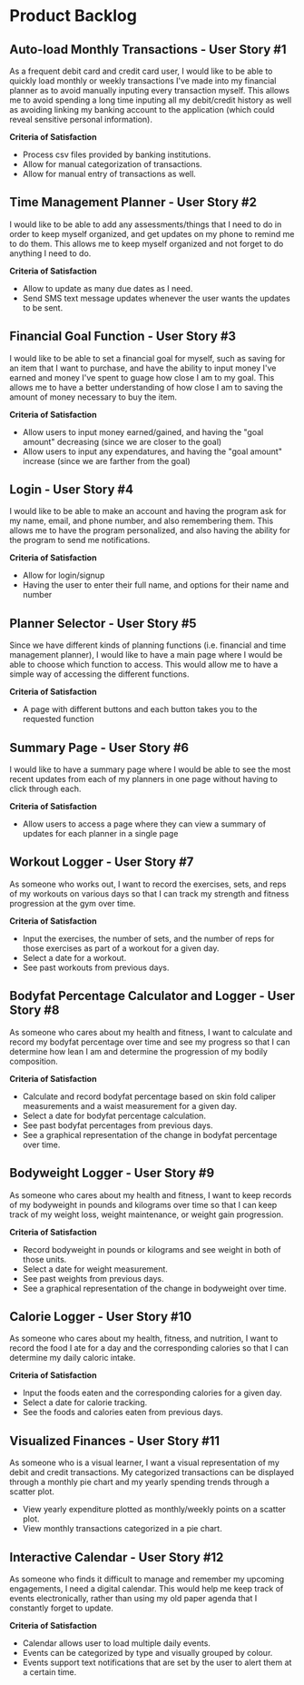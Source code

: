 # Product Backlog

## Auto-load Monthly Transactions  - User Story #1

As a frequent debit card and credit card user, I would like to be able to quickly load monthly or weekly transactions I've made into my financial planner as to avoid manually inputing every transaction myself. This allows me to avoid spending a long time inputing all my debit/credit history as well
as avoiding linking my banking account to the application (which could reveal sensitive personal information).

**Criteria of Satisfaction**
- Process csv files provided by banking institutions.
- Allow for manual categorization of transactions.
- Allow for manual entry of transactions as well.

## Time Management Planner - User Story #2

I would like to be able to add any assessments/things that I need to do in order to keep myself organized, and get updates on my phone to remind me to do them. This allows me to keep myself organized and not forget to do anything I need to do.

**Criteria of Satisfaction**
- Allow to update as many due dates as I need.
- Send SMS text message updates whenever the user wants the updates to be sent.

## Financial Goal Function - User Story #3

I would like to be able to set a financial goal for myself, such as saving for an item that I want to purchase, and have the ability to input money I've earned and money I've spent to guage how close I am to my goal. This allows me to have a better understanding of how close I am to saving the amount of money necessary to buy the item.

**Criteria of Satisfaction**
- Allow users to input money earned/gained, and having the "goal amount" decreasing (since we are closer to the goal)
- Allow users to input any expendatures, and having the "goal amount" increase (since we are farther from the goal)

## Login - User Story #4

I would like to be able to make an account and having the program ask for my name, email, and phone number, and also remembering them. This allows me to have the program personalized, and also having the ability for the program to send me notifications.

**Criteria of Satisfaction**

- Allow for login/signup 
- Having the user to enter their full name, and options for their name and number

## Planner Selector - User Story #5

Since we have different kinds of planning functions (i.e. financial and time management planner), I would like to have a main page where I would be able to choose which function to access. This would allow me to have a simple way of accessing the different functions.

**Criteria of Satisfaction**
- A page with different buttons and each button takes you to the requested function

## Summary Page - User Story #6

I would like to have a summary page where I would be able to see the most recent updates from each of my planners in one page without having to click through each.

**Criteria of Satisfaction**
- Allow users to access a page where they can view a summary of updates for each planner in a single page

## Workout Logger - User Story #7

As someone who works out, I want to record the exercises, sets, and reps of my workouts on various days so that I can track my strength and fitness progression at the gym over time.

**Criteria of Satisfaction**
- Input the exercises, the number of sets, and the number of reps for those exercises as part of a workout for a given day.
- Select a date for a workout.
- See past workouts from previous days. 

## Bodyfat Percentage Calculator and Logger - User Story #8

As someone who cares about my health and fitness, I want to calculate and record my bodyfat percentage over time and see my progress so that I can determine how lean I am and determine the progression of my bodily composition.

**Criteria of Satisfaction**
- Calculate and record bodyfat percentage based on skin fold caliper measurements and a waist measurement for a given day.
- Select a date for bodyfat percentage calculation.
- See past bodyfat percentages from previous days.
- See a graphical representation of the change in bodyfat percentage over time.

## Bodyweight Logger - User Story #9
As someone who cares about my health and fitness, I want to keep records of my bodyweight in pounds and kilograms over time so that I can keep track of my weight loss, weight maintenance, or weight gain progression.

**Criteria of Satisfaction**
- Record bodyweight in pounds or kilograms and see weight in both of those units.
- Select a date for weight measurement.
- See past weights from previous days.
- See a graphical representation of the change in bodyweight over time.

## Calorie Logger - User Story #10
As someone who cares about my health, fitness, and nutrition, I want to record the food I ate for a day and the corresponding calories so that I can determine my daily caloric intake.

**Criteria of Satisfaction**
- Input the foods eaten and the corresponding calories for a given day.
- Select a date for calorie tracking.
- See the foods and calories eaten from previous days.

## Visualized Finances - User Story #11
As someone who is a visual learner, I want a visual representation of my debit and credit transactions. My categorized transactions can be displayed through a monthly pie chart and my yearly spending trends through a scatter plot.

- View yearly expenditure plotted as monthly/weekly points on a scatter plot.
- View monthly transactions categorized in a pie chart.

## Interactive Calendar - User Story #12
As someone who finds it difficult to manage and remember my upcoming engagements, I need a digital calendar. This would help me keep track of events electronically, rather than using my old paper agenda that I constantly forget to update. 

**Criteria of Satisfaction**

- Calendar allows user to load multiple daily events.
- Events can be categorized by type and visually grouped by colour.
- Events support text notifications that are set by the user to alert them at a certain time. 
